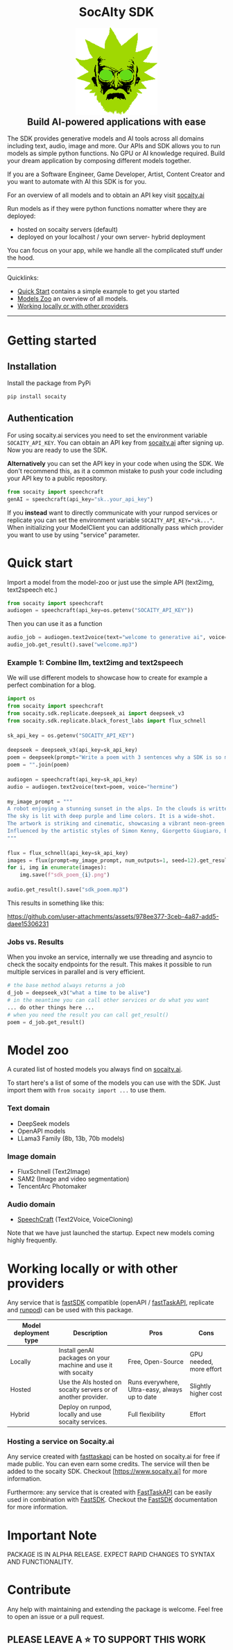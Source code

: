   <h1 align="center" style="margin-top:-25px">SocAIty SDK</h1>
<p align="center">
  <img align="center" src="docs/socaity_icon.png" height="200" />
</p>
  <h2 align="center" style="margin-top:-10px">Build AI-powered applications with ease </h2>


The SDK provides generative models and AI tools across all domains including text, audio, image and more. 
Our APIs and SDK allows you to run models as simple python functions. No GPU or AI knowledge required.
Build your dream application by composing different models together.

If you are a Software Engineer, Game Developer, Artist, Content Creator and you want to automate with AI this SDK is for you.

For an overview of all models and to obtain an API key visit [socaity.ai](https://www.socaity.ai)

Run models as if they were python functions nomatter where they are deployed:
- hosted on socaity servers (default)
- deployed on your localhost / your own server- hybrid deployment

You can focus on your app, while we handle all the complicated stuff under the hood.

<hr />

Quicklinks:
- [Quick Start](#quick-start) contains a simple example to get you started
- [Models Zoo](#model-zoo) an overview of all models.
- [Working locally or with other providers](#working-locally-or-with-other-providers)

<hr />

# Getting started

## Installation
Install the package from PyPi
```python
pip install socaity
```

## Authentication

For using socaity.ai services you need to set the environment variable `SOCAITY_API_KEY`.
You can obtain an API key from [socaity.ai](https://www.socaity.ai) after signing up.
Now you are ready to use the SDK.

**Alternatively** you can set the API key in your code when using the SDK. 
We don't recommend this, as it a common mistake to push your code including your API key to a public repository.
```python
from socaity import speechcraft
genAI = speechcraft(api_key="sk..your_api_key")
```

If you **instead** want to directly communicate with your runpod services or replicate you can set 
the environment variable `SOCAITY_API_KEY="sk..."`.
When initializing your ModelClient you can additionally pass which provider you want to use by using "service" parameter.

# Quick start

Import a model from the model-zoo or just use the simple API (text2img, text2speech etc.)
```python
from socaity import speechcraft
audiogen = speechcraft(api_key=os.getenv("SOCAITY_API_KEY"))
```
Then you can use it as a function
```python
audio_job = audiogen.text2voice(text="welcome to generative ai", voice="hermine")
audio_job.get_result().save("welcome.mp3")
```

### Example 1: Combine llm, text2img and text2speech

We will use different models to showcase how to create for example a perfect combination for a blog.
```python
import os
from socaity import speechcraft
from socaity.sdk.replicate.deepseek_ai import deepseek_v3
from socaity.sdk.replicate.black_forest_labs import flux_schnell

sk_api_key = os.getenv("SOCAITY_API_KEY")

deepseek = deepseek_v3(api_key=sk_api_key)
poem = deepseek(prompt="Write a poem with 3 sentences why a SDK is so much better than plain web requests.").get_result()
poem = "".join(poem)

audiogen = speechcraft(api_key=sk_api_key)
audio = audiogen.text2voice(text=poem, voice="hermine")

my_image_prompt = """
A robot enjoying a stunning sunset in the alps. In the clouds is written in big letters "SOCAITY SDK".
The sky is lit with deep purple and lime colors. It is a wide-shot.
The artwork is striking and cinematic, showcasing a vibrant neon-green lime palette, rendered in an anime-style illustration with 4k detail. 
Influenced by the artistic styles of Simon Kenny, Giorgetto Giugiaro, Brian Stelfreeze, and Laura Iverson.
"""

flux = flux_schnell(api_key=sk_api_key)
images = flux(prompt=my_image_prompt, num_outputs=1, seed=12).get_result()
for i, img in enumerate(images):
    img.save(f"sdk_poem_{i}.png")

audio.get_result().save("sdk_poem.mp3")
```
This results in something like this:

https://github.com/user-attachments/assets/978ee377-3ceb-4a87-add5-daee15306231

### Jobs vs. Results

When you invoke an service, internally we use threading and asyncio to check the socaity endpoints for the result.
This makes it possible to run multiple services in parallel and is very efficient.
```python
# the base method always returns a job
d_job = deepseek_v3("what a time to be alive")
# in the meantime you can call other services or do what you want
... do other things here ... 
# when you need the result you can call get_result()
poem = d_job.get_result()
```

# Model zoo

A curated list of hosted models you always find on [socaity.ai](https://www.socaity.ai).

To start here's a list of some of the models you can use with the SDK.
Just import them with ```from socaity import ...``` to use them.

### Text domain
- DeepSeek models
- OpenAPI models
- LLama3 Family (8b, 13b, 70b models)

### Image domain
- FluxSchnell (Text2Image)
- SAM2 (Image and video segmentation)
- TencentArc Photomaker

### Audio domain
- [SpeechCraft](https://github.com/SocAIty/SpeechCraft) (Text2Voice, VoiceCloning)


Note that we have just launched the startup. Expect new models coming highly frequently.


# Working locally or with other providers

Any service that is [fastSDK](https://github.com/SocAIty/fastsdk) compatible  (openAPI / [fastTaskAPI](https://github.com/SocAIty/FastTaskAPI), replicate and [runpod](https://www.runpod.io/)) 
can be used with this package.

Model deployment type    | Description                                                    | Pros                                           | Cons
-------------            |----------------------------------------------------------------|------------------------------------------------| ------------
Locally         | Install genAI packages on your machine and use it with socaity | Free, Open-Source                              | GPU needed, more effort
Hosted  | Use the AIs hosted on socaity servers or of another provider.  | Runs everywhere, Ultra-easy, always up to date | Slightly higher cost
Hybrid | Deploy on runpod, locally and use socaity services.            | Full flexibility                               | Effort




### Hosting a service on Socaity.ai

Any service created with [fasttaskapi]() can be hosted on socaity.ai for free if made public. You can even earn some credits.
The service will then be added to the socaity SDK.
Checkout [https://www.socaity.ai] for more information.

Furthermore: any service that is created with [FastTaskAPI](https://github.com/SocAIty/FastTaskAPI) can be easily used in combination with [FastSDK](https://github.com/SocaIty/fastsdk).
Checkout the [FastSDK](https://github.com/SocaIty/fastsdk) documentation for more information.


# Important Note
PACKAGE IS IN ALPHA RELEASE. 
EXPECT RAPID CHANGES TO SYNTAX AND FUNCTIONALITY.

# Contribute

Any help with maintaining and extending the package is welcome. 
Feel free to open an issue or a pull request.

## PLEASE LEAVE A :star: TO SUPPORT THIS WORK
